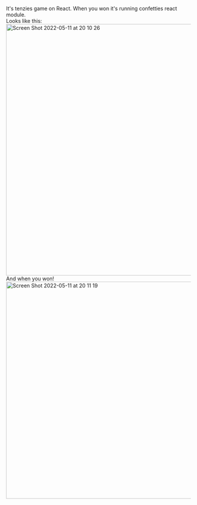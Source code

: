 It's tenzies game on React. When you won it's running confetties react module.  
Looks like this:  
<img width="686" alt="Screen Shot 2022-05-11 at 20 10 26" src="https://user-images.githubusercontent.com/86124664/167907898-6e8cafab-a517-4717-a4b8-22e4f5888a52.png">
And when you won!  
<img width="592" alt="Screen Shot 2022-05-11 at 20 11 19" src="https://user-images.githubusercontent.com/86124664/167907911-4865eb74-4490-48c8-be21-941b2fe3097a.png">
